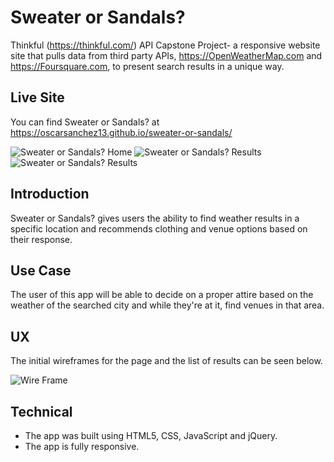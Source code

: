 # Sweater or Sandals?
Thinkful (https://thinkful.com/) API Capstone Project- a responsive website site that pulls data from third party APIs, https://OpenWeatherMap.com and https://Foursquare.com, to present search results in a unique way.

## Live Site
You can find Sweater or Sandals? at https://oscarsanchez13.github.io/sweater-or-sandals/

![Sweater or Sandals? Home](https://github.com/oscarsanchez13/sweater-or-sandals/blob/master/screenshots/mainscreen.PNG)
![Sweater or Sandals? Results](https://github.com/oscarsanchez13/sweater-or-sandals/blob/master/screenshots/results1.PNG)
![Sweater or Sandals? Results](https://github.com/oscarsanchez13/sweater-or-sandals/blob/master/screenshots/results2.PNG)


## Introduction
Sweater or Sandals? gives users the ability to find weather results in a specific location and recommends clothing and venue options based on their response.

## Use Case
The user of this app will be able to decide on a proper attire based on the weather of the searched city and while they're at it, find venues in that area.

## UX
The initial wireframes for the page and the list of results can be seen below.

![Wire Frame](https://github.com/oscarsanchez13/sweater-or-sandals/blob/master/screenshots/UX.jpg)

## Technical
* The app was built using HTML5, CSS, JavaScript and jQuery.
* The app is fully responsive.